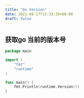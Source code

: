 ```yaml
---
title: "Go Version"
date: 2021-08-17T15:33:39+08:00
draft: false
---
```


## 获取go 当前的版本号

```go
package main

import (
    "fmt"
    "runtime"
)

func main() {
    fmt.Println(runtime.Version())
}
```